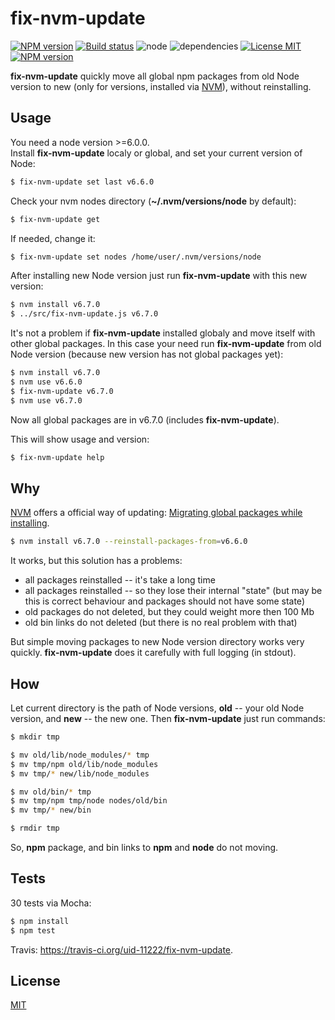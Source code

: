 # fix-nvm-update

[![NPM version][npm-image]][npm-url]
[![Build status][travis-image]][travis-url]
![node][node-image]
![dependencies][dependencies-image]
[![License MIT][license-image]](LICENSE)
[![NPM version][nodei-image]][nodei-url]

**fix-nvm-update** quickly move all global npm packages from old Node version to new (only for versions, installed via [NVM](https://github.com/creationix/nvm)), without reinstalling.

## Usage
You need a node version >=6.0.0.  
Install **fix-nvm-update** localy or global, and set your current version of Node:
```bash
$ fix-nvm-update set last v6.6.0
```
Check your nvm nodes directory (**~/.nvm/versions/node** by default):
```bash
$ fix-nvm-update get
```
If needed, change it:
```bash
$ fix-nvm-update set nodes /home/user/.nvm/versions/node
```
After installing new Node version just run **fix-nvm-update** with this new version:
```bash
$ nvm install v6.7.0
$ ../src/fix-nvm-update.js v6.7.0
```
It's not a problem if **fix-nvm-update** installed globaly and move itself with other global packages. In this case your need run **fix-nvm-update** from old Node version (because new version has not global packages yet):
```bash
$ nvm install v6.7.0
$ nvm use v6.6.0
$ fix-nvm-update v6.7.0
$ nvm use v6.7.0
```
Now all global packages are in v6.7.0 (includes **fix-nvm-update**).

This will show usage and version:
```bash
$ fix-nvm-update help
```

## Why
[NVM](https://github.com/creationix/nvm) offers a official way of updating: [Migrating global packages while installing](https://github.com/creationix/nvm#migrating-global-packages-while-installing).
```bash
$ nvm install v6.7.0 --reinstall-packages-from=v6.6.0
```
It works, but this solution has a problems:
 - all packages reinstalled -- it's take a long time
 - all packages reinstalled -- so they lose their internal "state" (but may be this is correct behaviour and packages should not have some state)
 - old packages do not deleted, but they could weight more then 100 Mb
 - old bin links do not deleted (but there is no real problem with that)

But simple moving packages to new Node version directory works very quickly. **fix-nvm-update** does it carefully with full logging (in stdout).


## How
Let current directory is the path of Node versions, **old** -- your old Node version, and **new** -- the new one. Then **fix-nvm-update** just run commands:
```bash
$ mkdir tmp

$ mv old/lib/node_modules/* tmp
$ mv tmp/npm old/lib/node_modules
$ mv tmp/* new/lib/node_modules

$ mv old/bin/* tmp
$ mv tmp/npm tmp/node nodes/old/bin
$ mv tmp/* new/bin

$ rmdir tmp
```
So, **npm** package, and bin links to **npm** and **node** do not moving.

## Tests
30 tests via Mocha:
```bash
$ npm install
$ npm test
```
Travis: https://travis-ci.org/uid-11222/fix-nvm-update.

## License
[MIT](LICENSE)

[license-image]: https://img.shields.io/badge/license-MIT-blue.svg "The MIT License"

[travis-image]: https://img.shields.io/travis/uid-11222/fix-nvm-update.svg "status on travis"
[travis-url]: https://travis-ci.org/uid-11222/fix-nvm-update "travis"

[dependencies-image]: https://img.shields.io/gemnasium/mathiasbynens/he.svg?maxAge=2592000 "dependencies: none"

[node-image]: https://img.shields.io/badge/node-v6.0.0-brightgreen.svg?maxAge=2592000 "node: >=v6.0.0"

[npm-image]: https://img.shields.io/npm/v/fix-nvm-update.svg "fix-nvm-update on npm"
[npm-url]: https://www.npmjs.com/package/fix-nvm-update "fix-nvm-update"

[nodei-image]: https://nodei.co/npm/fix-nvm-update.png "fix-nvm-update on npm"
[nodei-url]: https://nodei.co/npm/fix-nvm-update/ "fix-nvm-update on npm"